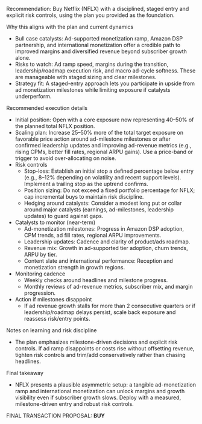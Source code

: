 Recommendation: Buy Netflix (NFLX) with a disciplined, staged entry and explicit risk controls, using the plan you provided as the foundation.

Why this aligns with the plan and current dynamics
- Bull case catalysts: Ad-supported monetization ramp, Amazon DSP partnership, and international monetization offer a credible path to improved margins and diversified revenue beyond subscriber growth alone.
- Risks to watch: Ad ramp speed, margins during the transition, leadership/roadmap execution risk, and macro ad-cycle softness. These are manageable with staged sizing and clear milestones.
- Strategy fit: A staged-entry approach lets you participate in upside from ad monetization milestones while limiting exposure if catalysts underperform.

Recommended execution details
- Initial position: Open with a core exposure now representing 40–50% of the planned total NFLX position.
- Scaling plan: Increase 25–50% more of the total target exposure on favorable price action around ad-milestone milestones or after confirmed leadership updates and improving ad-revenue metrics (e.g., rising CPMs, better fill rates, regional ARPU gains). Use a price-band or trigger to avoid over-allocating on noise.
- Risk controls
  - Stop-loss: Establish an initial stop a defined percentage below entry (e.g., 8–12% depending on volatility and recent support levels). Implement a trailing stop as the uptrend confirms.
  - Position sizing: Do not exceed a fixed portfolio percentage for NFLX; cap incremental buys to maintain risk discipline.
  - Hedging around catalysts: Consider a modest long put or collar around major catalysts (earnings, ad-milestones, leadership updates) to guard against gaps.
- Catalysts to monitor (near-term)
  - Ad-monetization milestones: Progress in Amazon DSP adoption, CPM trends, ad fill rates, regional ARPU improvements.
  - Leadership updates: Cadence and clarity of product/ads roadmap.
  - Revenue mix: Growth in ad-supported tier adoption, churn trends, ARPU by tier.
  - Content slate and international performance: Reception and monetization strength in growth regions.
- Monitoring cadence
  - Weekly checks around headlines and milestone progress.
  - Monthly reviews of ad-revenue metrics, subscriber mix, and margin progression.
- Action if milestones disappoint
  - If ad revenue growth stalls for more than 2 consecutive quarters or if leadership/roadmap delays persist, scale back exposure and reassess risk/entry points.

Notes on learning and risk discipline
- The plan emphasizes milestone-driven decisions and explicit risk controls. If ad ramp disappoints or costs rise without offsetting revenue, tighten risk controls and trim/add conservatively rather than chasing headlines.

Final takeaway
- NFLX presents a plausible asymmetric setup: a tangible ad-monetization ramp and international monetization can unlock margins and growth visibility even if subscriber growth slows. Deploy with a measured, milestone-driven entry and robust risk controls.

FINAL TRANSACTION PROPOSAL: **BUY**